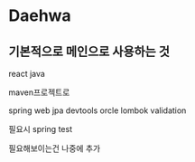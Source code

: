 # Daehwa

## 기본적으로 메인으로 사용하는 것

react
java


maven프로젝트로

spring web
jpa
devtools
orcle
lombok
validation

필요시
spring test

필요해보이는건 나중에 추가
